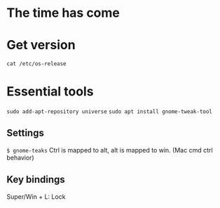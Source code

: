 # The time has come

# Get version
`cat /etc/os-release`

# Essential tools
`sudo add-apt-repository universe`
`sudo apt install gnome-tweak-tool`

## Settings
`$ gnome-teaks`
Ctrl is mapped to alt, alt is mapped to win. (Mac cmd ctrl behavior)

## Key bindings
Super/Win + L: Lock

